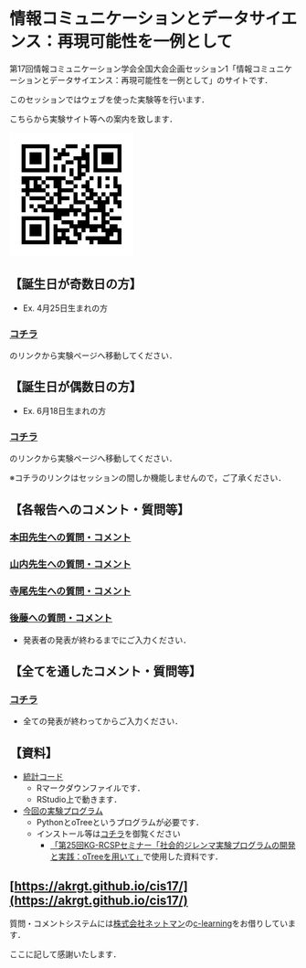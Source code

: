 # 情報コミュニケーションとデータサイエンス：再現可能性を一例として
第17回情報コミュニケーション学会全国大会企画セッション1「情報コミュニケーションとデータサイエンス：再現可能性を一例として」のサイトです．



このセッションではウェブを使った実験等を行います．

こちらから実験サイト等への案内を致します．

![QRコード](/document/QR.png "このページへのリンクのQRコード")





## 【誕生日が奇数日の方】

* Ex. 4月25日生まれの方

### [コチラ](http://exp.bee-lab.online/join/vn6dzx85aj/)

のリンクから実験ページへ移動してください．

## 【誕生日が偶数日の方】

* Ex. 6月18日生まれの方

### [コチラ](http://exp.bee-lab.online/join/xfp2trtg0n/)

のリンクから実験ページへ移動してください．

※コチラのリンクはセッションの間しか機能しませんので，ご了承ください．



## 【各報告へのコメント・質問等】

### [本田先生への質問・コメント](https://odari.c-learning.jp/g/direct/quest/5zRKvcrVNBaeGHu6v42BWzp9sCezJuQ8XPrBL7TwPfw%3D)

### [山内先生への質問・コメント](https://odari.c-learning.jp/g/direct/quest/108K6Acw73N5SOT8N0YDN7rHG3L79Li2H-UZ6CdDVkY%3D)

### [寺尾先生への質問・コメント](https://odari.c-learning.jp/g/direct/quest/dY2Z_Z8FSemTOO--3idsYAUcDI9lSRve9K9yLxyTvNg%3D)

### [後藤への質問・コメント](https://odari.c-learning.jp/g/direct/quest/IbOC8VKInlHBDnM57TwIpTf9IV_cq9AbNCigLYHBj20%3D)

* 発表者の発表が終わるまでにご入力ください．



## 【全てを通したコメント・質問等】

### [コチラ](https://odari.c-learning.jp/g/direct/quest/trGp4Y7IOzTXua09IRRzB6-EFSZlaQ-O5Xi4VwruUKc%3D)

* 全ての発表が終わってからご入力ください．



## 【資料】

* [統計コード](https://github.com/akrgt/cis17/blob/master/document/cis_analysis.Rmd)
  * Rマークダウンファイルです．
  * RStudio上で動きます．
* [今回の実験プログラム](https://github.com/akrgt/cis17/blob/master/document/program.zip)
  * PythonとoTreeというプログラムが必要です．
  * インストール等は[コチラ](https://github.com/akrgt/otree_2019KG/blob/master/0_outline/README.md)を御覧ください
    * [「第25回KG-RCSPセミナー「社会的ジレンマ実験プログラムの開発と実践：oTreeを用いて」](https://github.com/akrgt/otree_2019KG)で使用した資料です．



## [https://akrgt.github.io/cis17/](https://akrgt.github.io/cis17/)



質問・コメントシステムには[株式会社ネットマン](https://netman.co.jp/)の[c-learning](https://c-learning.jp/)をお借りしています．

ここに記して感謝いたします．

